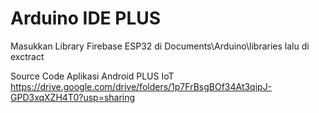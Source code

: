 # Arduino IDE PLUS

Masukkan Library Firebase ESP32 di Documents\Arduino\libraries lalu di exctract

Source Code Aplikasi Android PLUS IoT
https://drive.google.com/drive/folders/1p7FrBsgBOf34At3qipJ-GPD3xqXZH4T0?usp=sharing
